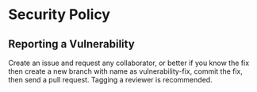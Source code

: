 # Security Policy

## Reporting a Vulnerability

Create an issue and request any collaborator, or better if you know the fix then create a new branch with name as vulnerability-fix, commit the fix, then send a pull request. Tagging 
a reviewer is recommended.
